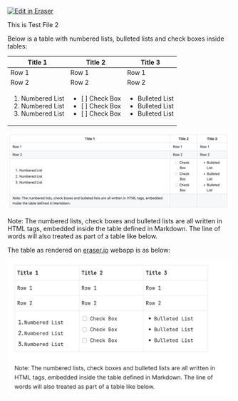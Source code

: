 <p><a target="_blank" href="https://app.eraser.io/workspace/r2QbauPyDjPWbuughCrQ" id="edit-in-eraser-github-link"><img alt="Edit in Eraser" src="https://firebasestorage.googleapis.com/v0/b/second-petal-295822.appspot.com/o/images%2Fgithub%2FOpen%20in%20Eraser.svg?alt=media&amp;token=968381c8-a7e7-472a-8ed6-4a6626da5501"></a></p>

This is Test File 2

Below is a table with numbered lists, bulleted lists and check boxes inside tables:

| Title 1 | Title 2 | Title 3 |
| ----- | ----- | ----- |
| Row 1 | Row 1 | Row 1 |
| Row 2 | Row 2 | Row 2 |
| <ol><li>Numbered List</li><li>Numbered List</li><li>Numbered List</li></ol> | <ul><li>[ ] Check Box</li><li>[ ] Check Box</li><li>[ ] Check Box</li></ul> | <ul><li>Bulleted List</li><li>Bulleted List</li><li>Bulleted List</li></ul> |
![image.png](/.eraser/r2QbauPyDjPWbuughCrQ___DeemGI1Ggkftn7wWxq7SfjBNFAs2___c_r7nkgn-glRi9tCb-Q5f.png "image.png")

Note: The numbered lists, check boxes and bulleted lists are all written in HTML tags, embedded inside the table defined in Markdown. The line of words will also treated as part of a table like below.



The table as rendered on [﻿eraser.io](https://eraser.io/) webapp is as below:

![image.png](/.eraser/r2QbauPyDjPWbuughCrQ___DeemGI1Ggkftn7wWxq7SfjBNFAs2___QF-u2JEQc49TDGNqeo-Iq.png "image.png")




<!--- Eraser file: https://app.eraser.io/workspace/r2QbauPyDjPWbuughCrQ --->
